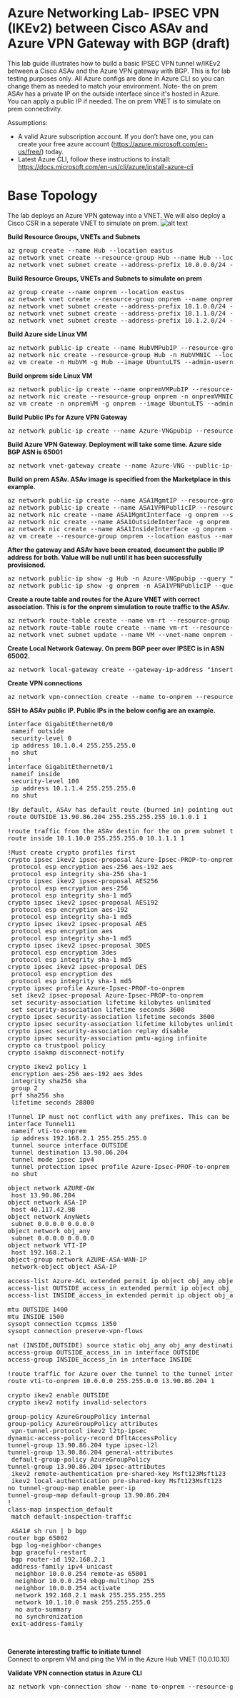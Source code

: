 # Azure Networking Lab- IPSEC VPN (IKEv2) between Cisco ASAv and Azure VPN Gateway with BGP (draft)

This lab guide illustrates how to build a basic IPSEC VPN tunnel w/IKEv2 between a Cisco ASAv and the Azure VPN gateway with BGP. This is for lab testing purposes only. All Azure configs are done in Azure CLI so you can change them as needed to match your environment. Note- the on prem ASAv has a private IP on the outside interface since it's hosted in Azure. You can apply a public IP if needed. The on prem VNET is to simulate on prem connectivity.

Assumptions:
- A valid Azure subscription account. If you don’t have one, you can create your free azure account (https://azure.microsoft.com/en-us/free/) today.
- Latest Azure CLI, follow these instructions to install: https://docs.microsoft.com/en-us/cli/azure/install-azure-cli 


# Base Topology
The lab deploys an Azure VPN gateway into a VNET. We will also deploy a Cisco CSR in a seperate VNET to simulate on prem.
![alt text](https://github.com/jwrightazure/lab/blob/master/images/asavlab.png)
 

**Build Resource Groups, VNETs and Subnets**
<pre lang="...">
az group create --name Hub --location eastus
az network vnet create --resource-group Hub --name Hub --location eastus --address-prefixes 10.0.0.0/16 --subnet-name HubVM --subnet-prefix 10.0.10.0/24
az network vnet subnet create --address-prefix 10.0.0.0/24 --name GatewaySubnet --resource-group Hub --vnet-name Hub
</pre>

**Build Resource Groups, VNETs and Subnets to simulate on prem**
<pre lang="...">
az group create --name onprem --location eastus
az network vnet create --resource-group onprem --name onprem --location eastus --address-prefixes 10.1.0.0/16 --subnet-name VM --subnet-prefix 10.1.10.0/24
az network vnet subnet create --address-prefix 10.1.0.0/24 --name zeronet --resource-group onprem --vnet-name onprem
az network vnet subnet create --address-prefix 10.1.1.0/24 --name onenet --resource-group onprem --vnet-name onprem
az network vnet subnet create --address-prefix 10.1.2.0/24 --name twonet --resource-group onprem --vnet-name onprem
</pre>

**Build Azure side Linux VM**
<pre lang="...">
az network public-ip create --name HubVMPubIP --resource-group Hub --location eastus --allocation-method Dynamic
az network nic create --resource-group Hub -n HubVMNIC --location eastus --subnet HubVM --private-ip-address 10.0.10.10 --vnet-name Hub --public-ip-address HubVMPubIP
az vm create -n HubVM -g Hub --image UbuntuLTS --admin-username azureuser --admin-password Msft123Msft123 --nics HubVMNIC
</pre>

**Build onprem side Linux VM**
<pre lang="...">
az network public-ip create --name onpremVMPubIP --resource-group onprem --location eastus --allocation-method Dynamic
az network nic create --resource-group onprem -n onpremVMNIC --location eastus --subnet VM --private-ip-address 10.1.10.10 --vnet-name onprem --public-ip-address onpremVMPubIP
az vm create -n onpremVM -g onprem --image UbuntuLTS --admin-username azureuser --admin-password Msft123Msft123 --nics onpremVMNIC
</pre>

**Build Public IPs for Azure VPN Gateway**
<pre lang="...">
az network public-ip create --name Azure-VNGpubip --resource-group Hub --allocation-method Dynamic
</pre>

**Build Azure VPN Gateway. Deployment will take some time. Azure side BGP ASN is 65001**
<pre lang="...">
az network vnet-gateway create --name Azure-VNG --public-ip-address Azure-VNGpubip --resource-group Hub --vnet Hub --gateway-type Vpn --vpn-type RouteBased --sku VpnGw1 --no-wait --asn 65001
</pre>

**Build on prem ASAv. ASAv image is specified from the Marketplace in this example.**
<pre lang="...">
az network public-ip create --name ASA1MgmtIP --resource-group onprem --idle-timeout 30 --allocation-method Static
az network public-ip create --name ASA1VPNPublicIP --resource-group onprem --idle-timeout 30 --allocation-method Static
az network nic create --name ASA1MgmtInterface -g onprem --subnet twonet --vnet onprem --public-ip-address ASA1MgmtIP --private-ip-address 10.1.2.4 --ip-forwarding true
az network nic create --name ASA1OutsideInterface -g onprem --subnet zeronet --vnet onprem --public-ip-address ASA1VPNPublicIP --private-ip-address 10.1.0.4 --ip-forwarding true
az network nic create --name ASA1InsideInterface -g onprem --subnet onenet --vnet onprem --private-ip-address 10.1.1.4 --ip-forwarding true
az vm create --resource-group onprem --location eastus --name ASA1 --size Standard_D3_v2 --nics ASA1MgmtInterface ASA1OutsideInterface ASA1InsideInterface  --image cisco:cisco-asav:asav-azure-byol:910.1.0 --admin-username azureuser --admin-password Msft123Msft123
</pre>

**After the gateway and ASAv have been created, document the public IP address for both. Value will be null until it has been successfully provisioned.**
<pre lang="...">
az network public-ip show -g Hub -n Azure-VNGpubip --query "{address: ipAddress}"
az network public-ip show -g onprem -n ASA1VPNPublicIP --query "{address: ipAddress}"
</pre>

**Create a route table and routes for the Azure VNET with correct association. This is for the onprem simulation to route traffic to the ASAv.**
<pre lang="...">
az network route-table create --name vm-rt --resource-group onprem
az network route-table route create --name vm-rt --resource-group onprem --route-table-name vm-rt --address-prefix 10.0.0.0/16 --next-hop-type VirtualAppliance --next-hop-ip-address 10.1.1.4
az network vnet subnet update --name VM --vnet-name onprem --resource-group onprem --route-table vm-rt
</pre>

**Create Local Network Gateway. On prem BGP peer over IPSEC is in ASN 65002.**
<pre lang="...">
az network local-gateway create --gateway-ip-address "insert ASA Public IP" --name to-onprem --resource-group Hub --local-address-prefixes 10.1.0.0/16 --asn 65002 --bgp-peering-address 192.168.2.1
</pre>

**Create VPN connections**
<pre lang="...">
az network vpn-connection create --name to-onprem --resource-group Hub --vnet-gateway1 Azure-VNG -l eastus --shared-key Msft123Msft123 --local-gateway2 to-onprem --enable-bgp
</pre>



**SSH to ASAv public IP. Public IPs in the below config are an example.**
<pre lang="...">
interface GigabitEthernet0/0
 nameif outside
 security-level 0
 ip address 10.1.0.4 255.255.255.0 
 no shut
!
interface GigabitEthernet0/1
 nameif inside
 security-level 100
 ip address 10.1.1.4 255.255.255.0
 no shut

!By default, ASAv has default route (burned in) pointing out the Mgmt interface. Route Azure VPN GW out the outside interface which we're using for VPN termination
route OUTSIDE 13.90.86.204 255.255.255.255 10.1.0.1 1

!route traffic from the ASAv destin for the on prem subnet to the fabric
route inside 10.1.10.0 255.255.255.0 10.1.1.1 1

!Must create crypto profiles first
crypto ipsec ikev2 ipsec-proposal Azure-Ipsec-PROP-to-onprem
 protocol esp encryption aes-256 aes-192 aes
 protocol esp integrity sha-256 sha-1
crypto ipsec ikev2 ipsec-proposal AES256
 protocol esp encryption aes-256
 protocol esp integrity sha-1 md5
crypto ipsec ikev2 ipsec-proposal AES192
 protocol esp encryption aes-192
 protocol esp integrity sha-1 md5
crypto ipsec ikev2 ipsec-proposal AES
 protocol esp encryption aes
 protocol esp integrity sha-1 md5
crypto ipsec ikev2 ipsec-proposal 3DES
 protocol esp encryption 3des
 protocol esp integrity sha-1 md5
crypto ipsec ikev2 ipsec-proposal DES
 protocol esp encryption des
 protocol esp integrity sha-1 md5
crypto ipsec profile Azure-Ipsec-PROF-to-onprem
 set ikev2 ipsec-proposal Azure-Ipsec-PROP-to-onprem
 set security-association lifetime kilobytes unlimited
 set security-association lifetime seconds 3600
crypto ipsec security-association lifetime seconds 3600
crypto ipsec security-association lifetime kilobytes unlimited
crypto ipsec security-association replay disable
crypto ipsec security-association pmtu-aging infinite
crypto ca trustpool policy
crypto isakmp disconnect-notify

crypto ikev2 policy 1
 encryption aes-256 aes-192 aes 3des
 integrity sha256 sha
 group 2
 prf sha256 sha
 lifetime seconds 28800

!Tunnel IP must not conflict with any prefixes. This can be a /30
interface Tunnel11
 nameif vti-to-onprem
 ip address 192.168.2.1 255.255.255.0 
 tunnel source interface OUTSIDE
 tunnel destination 13.90.86.204
 tunnel mode ipsec ipv4
 tunnel protection ipsec profile Azure-Ipsec-PROF-to-onprem
 no shut

object network AZURE-GW
 host 13.90.86.204
object network ASA-IP
 host 40.117.42.98
object network AnyNets
 subnet 0.0.0.0 0.0.0.0
object network obj_any
 subnet 0.0.0.0 0.0.0.0
object network VTI-IP
 host 192.168.2.1
object-group network AZURE-ASA-WAN-IP
 network-object object ASA-IP

access-list Azure-ACL extended permit ip object obj_any object obj_any log debugging 
access-list OUTSIDE_access_in extended permit ip object obj_any object obj_any log debugging 
access-list INSIDE_access_in extended permit ip object obj_any object obj_any log debugging 

mtu OUTSIDE 1400
mtu INSIDE 1500
sysopt connection tcpmss 1350
sysopt connection preserve-vpn-flows

nat (INSIDE,OUTSIDE) source static obj_any obj_any destination static obj_any obj_any no-proxy-arp route-lookup
access-group OUTSIDE_access_in in interface OUTSIDE
access-group INSIDE_access_in in interface INSIDE

!route traffic for Azure over the tunnel to the tunnel interface
route vti-to-onprem 10.0.0.0 255.255.0.0 13.90.86.204 1

crypto ikev2 enable OUTSIDE
crypto ikev2 notify invalid-selectors

group-policy AzureGroupPolicy internal
group-policy AzureGroupPolicy attributes
 vpn-tunnel-protocol ikev2 l2tp-ipsec 
dynamic-access-policy-record DfltAccessPolicy
tunnel-group 13.90.86.204 type ipsec-l2l
tunnel-group 13.90.86.204 general-attributes
 default-group-policy AzureGroupPolicy
tunnel-group 13.90.86.204 ipsec-attributes
 ikev2 remote-authentication pre-shared-key Msft123Msft123
 ikev2 local-authentication pre-shared-key Msft123Msft123
no tunnel-group-map enable peer-ip
tunnel-group-map default-group 13.90.86.204
!
class-map inspection_default
 match default-inspection-traffic

 ASA1# sh run | b bgp
router bgp 65002
 bgp log-neighbor-changes
 bgp graceful-restart
 bgp router-id 192.168.2.1
 address-family ipv4 unicast
  neighbor 10.0.0.254 remote-as 65001
  neighbor 10.0.0.254 ebgp-multihop 255
  neighbor 10.0.0.254 activate
  network 192.168.2.1 mask 255.255.255.255
  network 10.1.10.0 mask 255.255.255.0
  no auto-summary
  no synchronization
 exit-address-family


</pre>

**Generate interesting traffic to initiate tunnel**</br>
Connect to onprem VM and ping the VM in the Azure Hub VNET (10.0.10.10)

**Validate VPN connection status in Azure CLI**
<pre lang="...">
az network vpn-connection show --name to-onprem --resource-group Hub --query "{status: connectionStatus}"
</pre>













